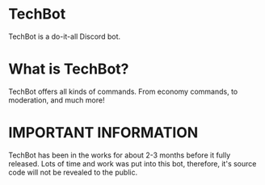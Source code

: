# TechBot
TechBot is a do-it-all Discord bot.

# What is TechBot?
TechBot offers all kinds of commands. From economy commands, to moderation, and much more!



# IMPORTANT INFORMATION
TechBot has been in the works for about 2-3 months before it fully released. Lots of time and work was put into this bot, therefore, it's source code will not be revealed to the public.
